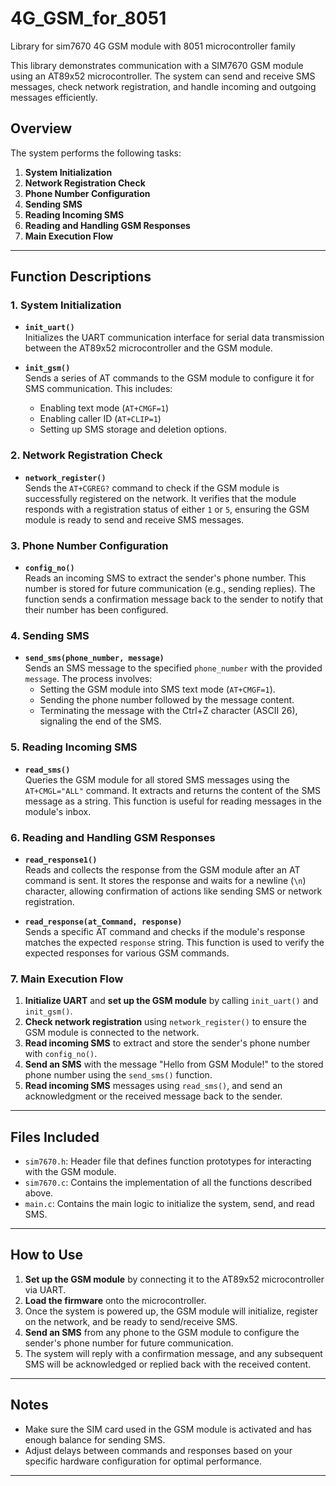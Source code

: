 # 4G_GSM_for_8051
Library for sim7670 4G  GSM module with 8051 microcontroller family

This library demonstrates communication with a SIM7670 GSM module using an AT89x52 microcontroller. The system can send and receive SMS messages, check network registration, and handle incoming and outgoing messages efficiently.

## Overview

The system performs the following tasks:

1. **System Initialization**
2. **Network Registration Check**
3. **Phone Number Configuration**
4. **Sending SMS**
5. **Reading Incoming SMS**
6. **Reading and Handling GSM Responses**
7. **Main Execution Flow**

---

## Function Descriptions

### 1. System Initialization

- **`init_uart()`**  
  Initializes the UART communication interface for serial data transmission between the AT89x52 microcontroller and the GSM module.

- **`init_gsm()`**  
  Sends a series of AT commands to the GSM module to configure it for SMS communication. This includes:
  - Enabling text mode (`AT+CMGF=1`)
  - Enabling caller ID (`AT+CLIP=1`)
  - Setting up SMS storage and deletion options.

### 2. Network Registration Check

- **`network_register()`**  
  Sends the `AT+CGREG?` command to check if the GSM module is successfully registered on the network. It verifies that the module responds with a registration status of either `1` or `5`, ensuring the GSM module is ready to send and receive SMS messages.

### 3. Phone Number Configuration

- **`config_no()`**  
  Reads an incoming SMS to extract the sender's phone number. This number is stored for future communication (e.g., sending replies). The function sends a confirmation message back to the sender to notify that their number has been configured.

### 4. Sending SMS

- **`send_sms(phone_number, message)`**  
  Sends an SMS message to the specified `phone_number` with the provided `message`. The process involves:
  - Setting the GSM module into SMS text mode (`AT+CMGF=1`).
  - Sending the phone number followed by the message content.
  - Terminating the message with the Ctrl+Z character (ASCII 26), signaling the end of the SMS.

### 5. Reading Incoming SMS

- **`read_sms()`**  
  Queries the GSM module for all stored SMS messages using the `AT+CMGL="ALL"` command. It extracts and returns the content of the SMS message as a string. This function is useful for reading messages in the module's inbox.

### 6. Reading and Handling GSM Responses

- **`read_response1()`**  
  Reads and collects the response from the GSM module after an AT command is sent. It stores the response and waits for a newline (`\n`) character, allowing confirmation of actions like sending SMS or network registration.

- **`read_response(at_Command, response)`**  
  Sends a specific AT command and checks if the module's response matches the expected `response` string. This function is used to verify the expected responses for various GSM commands.

### 7. Main Execution Flow

1. **Initialize UART** and **set up the GSM module** by calling `init_uart()` and `init_gsm()`.
2. **Check network registration** using `network_register()` to ensure the GSM module is connected to the network.
3. **Read incoming SMS** to extract and store the sender's phone number with `config_no()`.
4. **Send an SMS** with the message "Hello from GSM Module!" to the stored phone number using the `send_sms()` function.
5. **Read incoming SMS** messages using `read_sms()`, and send an acknowledgment or the received message back to the sender.

---

## Files Included

- `sim7670.h`: Header file that defines function prototypes for interacting with the GSM module.
- `sim7670.c`: Contains the implementation of all the functions described above.
- `main.c`: Contains the main logic to initialize the system, send, and read SMS.

---

## How to Use

1. **Set up the GSM module** by connecting it to the AT89x52 microcontroller via UART.
2. **Load the firmware** onto the microcontroller.
3. Once the system is powered up, the GSM module will initialize, register on the network, and be ready to send/receive SMS.
4. **Send an SMS** from any phone to the GSM module to configure the sender's phone number for future communication.
5. The system will reply with a confirmation message, and any subsequent SMS will be acknowledged or replied back with the received content.

---

## Notes

- Make sure the SIM card used in the GSM module is activated and has enough balance for sending SMS.
- Adjust delays between commands and responses based on your specific hardware configuration for optimal performance.

---
